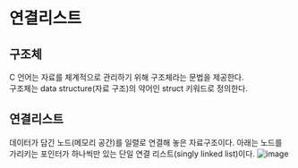 # 연결리스트

## 구조체
C 언어는 자료를 체계적으로 관리하기 위해 구조체라는 문법을 제공한다.  
구조체는 data structure(자료 구조)의 약어인 struct 키워드로 정의한다.  

## 연결리스트
데이터가 담긴 노드(메모리 공간)를 일렬로 연결해 놓은 자료구조이다.
아래는 노드를 가리키는 포인터가 하나씩만 있는 단일 연결 리스트(singly linked list)이다.
![image](https://user-images.githubusercontent.com/74397358/99147533-2cfb1f80-26c5-11eb-9f65-0fa6105368ca.png)
